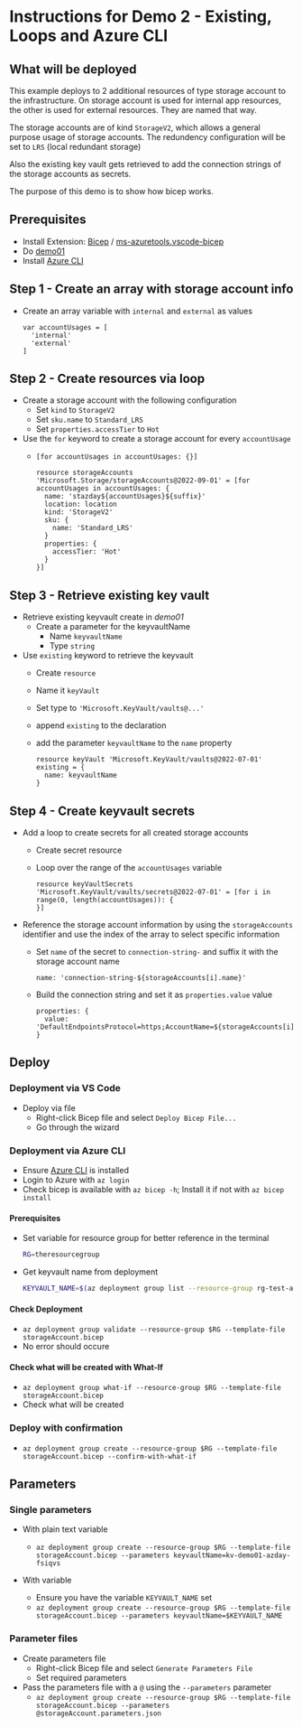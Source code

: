# Instructions for Demo 2 - Existing, Loops and Azure CLI

## What will be deployed

This example deploys to 2 additional resources of type storage account to the infrastructure. On storage account is used for internal app resources, the other is used for external resources. They are named that way.

The storage accounts are of kind `StorageV2`, which allows a general purpose usage of storage accounts. The redundency configuration will be set to `LRS` (local redundant storage)

Also the existing key vault gets retrieved to add the connection strings of the storage accounts as secrets.

The purpose of this demo is to show how bicep works.

## Prerequisites

- Install Extension: [Bicep](ttps://marketplace.visualstudio.com/items?itemName=ms-azuretools.vscode-bicep) / [ms-azuretools.vscode-bicep](ttps://marketplace.visualstudio.com/items?itemName=ms-azuretools.vscode-bicep)
- Do [demo01](../demo02-existing-loops-and-azcli/)
- Install [Azure CLI](https://learn.microsoft.com/de-de/cli/azure/install-azure-cli)

## Step 1 - Create an array with storage account info

- Create an array variable with `internal` and `external` as values

  ```bicep
  var accountUsages = [
    'internal'
    'external'
  ]
  ```

## Step 2 - Create resources via loop

- Create a storage account with the following configuration
  - Set `kind` to `StorageV2`
  - Set `sku.name` to `Standard_LRS`
  - Set `properties.accessTier` to `Hot`
- Use the `for` keyword to create a storage account for every `accountUsage`
  - `[for accountUsages in accountUsages: {}]`

    ```bicep
    resource storageAccounts 'Microsoft.Storage/storageAccounts@2022-09-01' = [for accountUsages in accountUsages: {
      name: 'stazday${accountUsages}${suffix}'
      location: location
      kind: 'StorageV2'
      sku: {
        name: 'Standard_LRS'
      }
      properties: {
        accessTier: 'Hot'
      }
    }]
    ```

## Step 3 - Retrieve existing key vault

- Retrieve existing keyvault create in *demo01*
  - Create a parameter for the keyvaultName
    - Name `keyvaultName`
    - Type `string`
- Use `existing` keyword to retrieve the keyvault
  - Create `resource`
  - Name it `keyVault`
  - Set type to `'Microsoft.KeyVault/vaults@...'`
  - append `existing` to the declaration
  - add the parameter `keyvaultName` to the `name` property

    ```bicep
    resource keyVault 'Microsoft.KeyVault/vaults@2022-07-01' existing = {
      name: keyvaultName
    }
    ```

## Step 4 - Create keyvault secrets

- Add a loop to create secrets for all created storage accounts
  - Create secret resource
  - Loop over the range of the `accountUsages` variable

    ```bicep
    resource keyVaultSecrets 'Microsoft.KeyVault/vaults/secrets@2022-07-01' = [for i in range(0, length(accountUsages)): {
    }]
    ```

- Reference the storage account information by using the `storageAccounts` identifier and use the index of the array to select specific information
  - Set `name` of the secret to `connection-string-` and suffix it with the storage account name

    ```bicep
    name: 'connection-string-${storageAccounts[i].name}'
    ```

  - Build the connection string and set it as `properties.value` value

    ```bicep
    properties: {
      value: 'DefaultEndpointsProtocol=https;AccountName=${storageAccounts[i].name};EndpointSuffix=${environment().suffixes.storage};AccountKey=${storageAccounts[i].listKeys().keys[0].value}'
    }
    ```

## Deploy

### Deployment via VS Code

- Deploy via file
  - Right-click Bicep file and select `Deploy Bicep File...`
  - Go through the wizard

### Deployment via Azure CLI

- Ensure [Azure CLI](https://learn.microsoft.com/de-de/cli/azure/install-azure-cli) is installed
- Login to Azure with `az login`
- Check bicep is available with `az bicep -h`; Install it if not with `az bicep install`

#### Prerequisites

- Set variable for resource group for better reference in the terminal

  ```bash
  RG=theresourcegroup
  ```

- Get keyvault name from deployment

  ```bash
  KEYVAULT_NAME=$(az deployment group list --resource-group rg-test-azday-1234 --query "[0].properties.outputs.keyVaultName.value" -o tsv)
  ```

#### Check Deployment

- `az deployment group validate --resource-group $RG --template-file storageAccount.bicep`
- No error should occure

#### Check what will be created with What-If

- `az deployment group what-if --resource-group $RG --template-file storageAccount.bicep`
- Check what will be created

### Deploy with confirmation

- `az deployment group create --resource-group $RG --template-file storageAccount.bicep --confirm-with-what-if`

## Parameters

### Single parameters

- With plain text variable
  - `az deployment group create --resource-group $RG --template-file storageAccount.bicep --parameters keyvaultName=kv-demo01-azday-fsiqvs`

- With variable
  - Ensure you have the variable `KEYVAULT_NAME` set
  - `az deployment group create --resource-group $RG --template-file storageAccount.bicep --parameters keyvaultName=$KEYVAULT_NAME`

### Parameter files

- Create parameters file
  - Right-click Bicep file and select `Generate Parameters File`
  - Set required parameters
- Pass the parameters file with a `@` using the `--parameters` parameter
  - `az deployment group create --resource-group $RG --template-file storageAccount.bicep --parameters @storageAccount.parameters.json`
